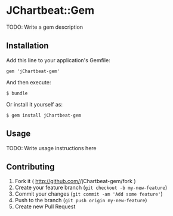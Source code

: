 # JChartbeat::Gem

TODO: Write a gem description

## Installation

Add this line to your application's Gemfile:

    gem 'jChartbeat-gem'

And then execute:

    $ bundle

Or install it yourself as:

    $ gem install jChartbeat-gem

## Usage

TODO: Write usage instructions here

## Contributing

1. Fork it ( http://github.com/<my-github-username>/jChartbeat-gem/fork )
2. Create your feature branch (`git checkout -b my-new-feature`)
3. Commit your changes (`git commit -am 'Add some feature'`)
4. Push to the branch (`git push origin my-new-feature`)
5. Create new Pull Request
